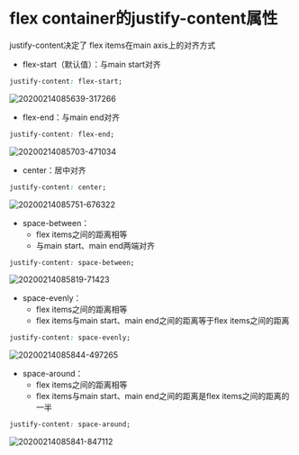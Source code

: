 # flex container的justify-content属性

justify-content决定了 flex items在main axis上的对齐方式

- flex-start（默认值）：与main start对齐

```css
justify-content: flex-start;
```

![20200214085639-317266](https://alanlee-image-bed.oss-cn-shenzhen.aliyuncs.com/note_images/20200214085659-736239.png)

- flex-end：与main end对齐

```css
justify-content: flex-end;
```

![20200214085703-471034](https://alanlee-image-bed.oss-cn-shenzhen.aliyuncs.com/note_images/20200214085748-15894.png)

- center：居中对齐

```css
justify-content: center;
```

![20200214085751-676322](https://alanlee-image-bed.oss-cn-shenzhen.aliyuncs.com/note_images/20200214085815-645854.png)

- space-between：
    - flex items之间的距离相等
    - 与main start、main end两端对齐

```css
justify-content: space-between;
```

![20200214085819-71423](https://alanlee-image-bed.oss-cn-shenzhen.aliyuncs.com/note_images/20200214085837-870054.png)

- space-evenly：
    - flex items之间的距离相等
    - flex items与main start、main end之间的距离等于flex items之间的距离

```css
justify-content: space-evenly;
```

![20200214085844-497265](https://alanlee-image-bed.oss-cn-shenzhen.aliyuncs.com/note_images/20200214085917-516926.png)

- space-around：
    - flex items之间的距离相等
    - flex items与main start、main end之间的距离是flex items之间的距离的一半

```css
justify-content: space-around;
```

![20200214085841-847112](https://alanlee-image-bed.oss-cn-shenzhen.aliyuncs.com/note_images/20200214085933-806001.png)